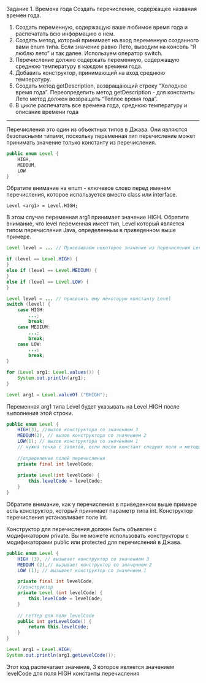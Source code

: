Задание 1. Времена года
Создать перечисление, содержащее названия времен года.
1) Создать переменную, содержащую ваше любимое время года и распечатать всю информацию о нем.
2) Создать метод, который принимает на вход переменную созданного вами enum типа. Если значение равно Лето, выводим на консоль “Я люблю лето” и так далее. Используем оператор switch.
3) Перечисление должно содержать переменную, содержащую среднюю температуру в каждом времени года.
4) Добавить конструктор, принимающий на вход среднюю температуру.
5) Создать метод getDescription, возвращающий строку “Холодное время года”. Переопределить метод getDescription - для константы Лето метод должен возвращать “Теплое время года”.
6) В цикле распечатать все времена года, среднюю температуру и описание времени года

---

Перечисления это один из объектных типов в Джава. Они являются безопасными типами, поскольку переменная тип перечисление может принимать значение только константу из перечисления.

```java
public enum Level {
    HIGH,
    MEDIUM,
    LOW
}
```

Обратите внимание на enum - ключевое слово перед именем перечисления, которое используется вместо class или interface. 

```
Level <arg1> = Level.HIGH;
```

В этом случае переменная arg1 принимает значение HIGH. Обратите внимание, что level переменная имеет тип, Level который является типом перечисления Java, определенным в приведенном выше примере.

```java
Level level = ... // Присваиваем некоторое значение из перечисления Level

if (level == Level.HIGH) {
}
else if (level == Level.MEDIUM) {
}
else if (level == Level.LOW) {
}
```

```java
Level level = ... // присвоить ему некоторую константу Level
switch (level) {
    case HIGH:
        ...;
        break;
    case MEDIUM:
        ...;
        break;
    case LOW:
        ...;
        break;
}
```

```java
for (Level arg1: Level.values()) {
    System.out.println(arg1);
}
```

```java
Level arg1 = Level.valueOf ("ВHIGH");
```

Переменная arg1 типа Level будет указывать на Level.HIGH после выполнения этой строки.

```java
public enum Level {
    HIGH(3), //вызов конструктора со значением 3
    MEDIUM(2), // вызов конструктора со значением 2
    LOW(1); // вызов конструктора со значением 1
    // нужна точка с запятой, если после констант следуют поля и методы
    
    //определение полей перечисления
    private final int levelCode;
    
    private Level(int levelCode) {
        this.levelCode = levelCode;
    }
}
```

Обратите внимание, как у перечисления в приведенном выше примере есть конструктор, который принимает параметр типа int. Конструктор перечисления устанавливает поле int.

Конструктор для перечисления должен быть объявлен с модификатором private. Вы не можете использовать конструкторы с модификаторами public или protected для перечислений в Джава.

```java
public enum Level {
    HIGH (3), // вызывает конструктор со значением 3
    MEDIUM (2),// вызывает конструктор со значением 2
    LOW (1); // вызывает конструктор со значением 1

    private final int levelCode;
    //конструктор
    private Level (int levelCode) {
        this.levelCode = levelCode;
    }
    
    // геттер для поля levelCode
    public int getLevelCode() {
        return this.levelCode;
    }
}
```

```java
Level arg1 = Level.HIGH;
System.out.println(arg1.getLevelCode());
```

Этот код распечатает значение, 3 которое является значением levelCode для поля HIGH константы перечисления
